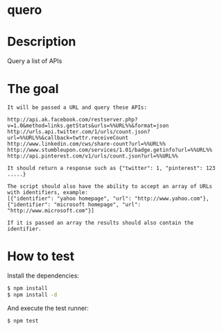 quero
=====

# Description

Query a list of APIs


# The goal

```
It will be passed a URL and query these APIs:

http://api.ak.facebook.com/restserver.php?v=1.0&method=links.getStats&urls=%%URL%%&format=json
http://urls.api.twitter.com/1/urls/count.json?url=%%URL%%&callback=twttr.receiveCount
http://www.linkedin.com/cws/share-count?url=%%URL%%
http://www.stumbleupon.com/services/1.01/badge.getinfo?url=%%URL%%
http://api.pinterest.com/v1/urls/count.json?url=%%URL%%

It should return a response such as {"twitter": 1, "pinterest": 123 .....}

The script should also have the ability to accept an array of URLs with identifiers, example:
[{"identifier": "yahoo homepage", "url": "http://www.yahoo.com"}, {"identifier": "microsoft homepage", "url": "http://www.microsoft.com"}]

If it is passed an array the results should also contain the identifier.
```

# How to test

Install the dependencies:

```sh
$ npm install
$ npm install -d
```
And execute the test runner:

```sh
$ npm test
```
